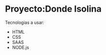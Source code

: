 <h1>Proyecto:Donde Isolina</h1>
<p>Tecnologias a usar:</p>
<ul>
    <li>HTML</li>
    <li>CSS</li>
    <li>SAAS</li>
    <li>NODE.js</li>
    </ul>
